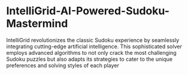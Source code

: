 # IntelliGrid-AI-Powered-Sudoku-Mastermind
IntelliGrid revolutionizes the classic Sudoku experience by seamlessly integrating cutting-edge artificial intelligence. This sophisticated solver employs advanced algorithms to not only crack the most challenging Sudoku puzzles but also adapts its strategies to cater to the unique preferences and solving styles of each player
